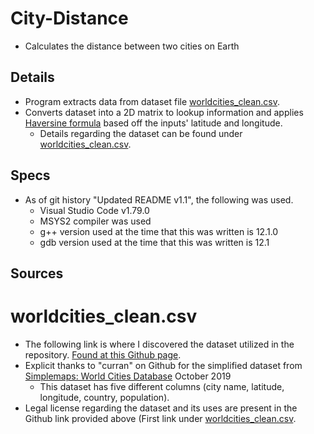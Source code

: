 # City-Distance
- Calculates the distance between two cities on Earth

## Details
- Program extracts data from dataset file [worldcities_clean.csv](#worldcities_cleancsv).
- Converts dataset into a 2D matrix to lookup information and applies [Haversine formula](https://en.wikipedia.org/wiki/Haversine_formula) based off the inputs' latitude and longitude.
    - Details regarding the dataset can be found under [worldcities_clean.csv](#worldcities_cleancsv).

## Specs
- As of git history "Updated README v1.1", the following was used.
    - Visual Studio Code v1.79.0
    - MSYS2 compiler was used
    - g++ version used at the time that this was written is 12.1.0
    - gdb version used at the time that this was written is 12.1

## Sources
# worldcities_clean.csv
- The following link is where I discovered the dataset utilized in the repository. [Found at this Github page](https://gist.github.com/curran/13d30e855d48cdd6f22acdf0afe27286/).
- Explicit thanks to "curran" on Github for the simplified dataset from [Simplemaps: World Cities Database](https://simplemaps.com/data/world-cities) October 2019
    - This dataset has five different columns (city name, latitude, longitude, country, population).
- Legal license regarding the dataset and its uses are present in the Github link provided above (First link under [worldcities_clean.csv](#worldcities_cleancsv).
